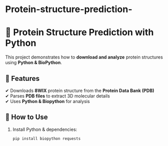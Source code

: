 # Protein-structure-prediction-
# 🧬 Protein Structure Prediction with Python  

This project demonstrates how to **download and analyze** protein structures using **Python & BioPython**.  

## 📌 Features  
✔ Downloads **8WIX** protein structure from the **Protein Data Bank (PDB)**  
✔ Parses **PDB files** to extract 3D molecular details  
✔ Uses **Python & Biopython** for analysis  

## 🔧 How to Use  
1. Install Python & dependencies:  
   ```sh
   pip install biopython requests
